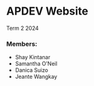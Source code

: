 # APDEV Website
 Term 2 2024

 ### Members:
 - Shay Kintanar
 - Samantha O'Neil
 - Danica Suizo
 - Jeante Wangkay
